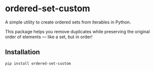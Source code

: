 # ordered-set-custom

A simple utility to create ordered sets from iterables in Python.

This package helps you remove duplicates while preserving the original order of elements — like a set, but in order!

## Installation

```bash
pip install ordered-set-custom
